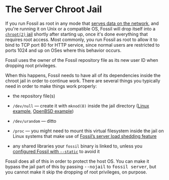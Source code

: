 # The Server Chroot Jail

If you run Fossil as root in any mode that [serves data on the
network][srv], and you're running it on Unix or a compatible OS, Fossil
will drop itself into a [`chroot(2)` jail][cj] shortly after starting
up, once it's done everything that requires root access. Most commonly,
you run Fossil as root to allow it to bind to TCP port 80 for HTTP
service, since normal users are restricted to ports 1024 and up on OSes
where this behavior occurs.

Fossil uses the owner of the Fossil repository file as its new user
ID when dropping root privileges.

When this happens, Fossil needs to have all of its dependencies inside
the chroot jail in order to continue work.  There are several things you
typically need in order to make things work properly:

*   the repository file(s)

*   `/dev/null` — create it with `mknod(8)` inside the jail directory
    ([Linux example][mnl], [OpenBSD example][obsd])

*   `/dev/urandom` — ditto

*   `/proc` — you might need to mount this virtual filesystem inside the
    jail on Linux systems that make use of [Fossil’s server load
    shedding feature][fls]

*   any shared libraries your `fossil` binary is linked to, unless you
    [configured Fossil with `--static`][bld] to avoid it

Fossil does all of this in order to protect the host OS. You can make it
bypass the jail part of this by passing <tt>--nojail</tt> to <tt>fossil server</tt>,
but you cannot make it skip the dropping of root privileges, on purpose.


[bld]: https://www.fossil-scm.org/fossil/doc/trunk/www/build.wiki
[cj]:  https://en.wikipedia.org/wiki/Chroot
[fls]: ./loadmgmt.md
[mnl]: https://fossil-scm.org/forum/forumpost/90caff30cb
[srv]: ./server/
[obsd]: ./server/openbsd/fastcgi.md#chroot
